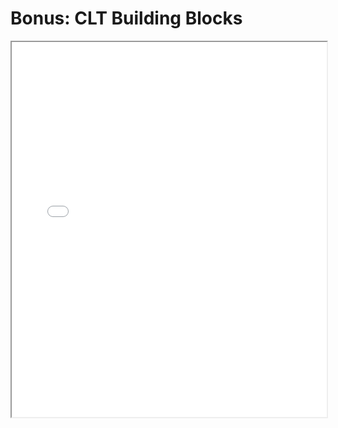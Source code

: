 # Bonus: CLT Building Blocks

<iframe src="./clt.pdf" width="100%" height="600px">
  This browser does not support PDFs. Please download the file:
  <a href="./clt.pdf">Download PDF</a>
</iframe>